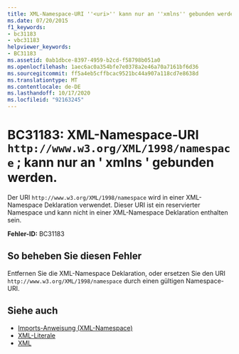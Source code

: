 ```yaml
---
title: XML-Namespace-URI ''<uri>'' kann nur an ''xmlns'' gebunden werden
ms.date: 07/20/2015
f1_keywords:
- bc31183
- vbc31183
helpviewer_keywords:
- BC31183
ms.assetid: 0ab1dbce-8397-4959-b2cd-f58798b051a0
ms.openlocfilehash: 1aec6ac0a354bfe7e0378a2e46a70a7161bf6d36
ms.sourcegitcommit: ff5a4eb5cffbcac9521bc44a907a118cd7e8638d
ms.translationtype: MT
ms.contentlocale: de-DE
ms.lasthandoff: 10/17/2020
ms.locfileid: "92163245"
---
```

# <a name="bc31183-xml-namespace-uri-httpwwww3orgxml1998namespace-can-be-bound-only-to-xmlns"></a>BC31183: XML-Namespace-URI `http://www.w3.org/XML/1998/namespace` ; kann nur an ' xmlns ' gebunden werden.

Der URI `http://www.w3.org/XML/1998/namespace` wird in einer XML-Namespace Deklaration verwendet. Dieser URI ist ein reservierter Namespace und kann nicht in einer XML-Namespace Deklaration enthalten sein.

 **Fehler-ID:** BC31183

## <a name="to-correct-this-error"></a>So beheben Sie diesen Fehler

Entfernen Sie die XML-Namespace Deklaration, oder ersetzen Sie den URI `http://www.w3.org/XML/1998/namespace` durch einen gültigen Namespace-URI.

## <a name="see-also"></a>Siehe auch

- [Imports-Anweisung (XML-Namespace)](../statements/imports-statement-xml-namespace.md)
- [XML-Literale](../xml-literals/index.md)
- [XML](../../programming-guide/language-features/xml/index.md)
